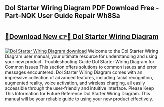 ## Dol Starter Wiring Diagram PDF Download Free - Part-NQK User Guide Repair Wh8Sa

# <h2><a href="http://dfskrad.blite.top/?on=Dol+Starter+Wiring+Diagram">🔗Download New 👉🔴 Dol Starter Wiring Diagram</a></h2>

[![Dol Starter Wiring Diagram download](https://i.imgur.com/lujVjoI.png)](http://dfskrad.blite.top/?on=Dol+Starter+Wiring+Diagram)
Welcome to the Dol Starter Wiring Diagram user manual, your ultimate resource for understanding and using your new product. Troubleshooting Guide Dol Starter Wiring Diagram for Common Issues This section offers solutions to common issues and error messages encountered. Dol Starter Wiring Diagram comes with an impressive collection of advanced features, including facial recognition, augmented reality, voice activation, and wireless charging, all easily accessible through the user-friendly and intuitive interface. Please Keep This Information for Future Reference Dol Starter Wiring Diagram. This manual will be your reliable guide to using your new product effectively.
